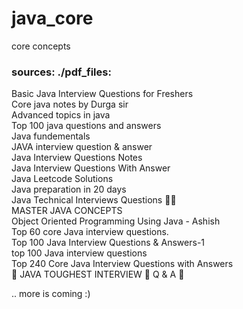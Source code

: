 # java_core
core concepts 

### sources:  ./pdf_files:

Basic Java Interview Questions for Freshers <br>
Core java notes by Durga sir<br>
Advanced topics in java<br>
Top 100 java questions and answers<br>
Java fundementals<br>
JAVA interview question & answer<br>
Java Interview Questions Notes<br>
Java Interview Questions With Answer<br>
Java Leetcode Solutions<br>
Java preparation in 20 days<br>
Java Technical Interviews Questions 🎉🌟<br>
MASTER JAVA CONCEPTS<br>
Object Oriented Programming Using Java - Ashish<br>
Top 60 core Java interview questions. <br>
Top 100 Java Interview Questions & Answers-1<br>
top 100 Java interview questions <br>
Top 240 Core Java Interview Questions with Answers<br>
🔶 JAVA TOUGHEST INTERVIEW 🔶 Q & A 🔶 <br>

.. more is coming :)
